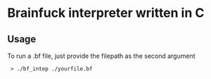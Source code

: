 # Brainfuck interpreter written in C

## Usage

To run a .bf file, just provide the filepath as the second argument

```
 > ./bf_intep ./yourfile.bf
```
